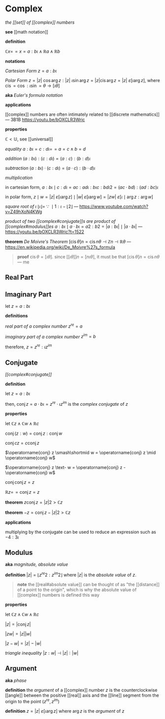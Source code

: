 # Complex

_the [[set]] of [[complex]] numbers_

**see** [[math notation]]

**definition**

$\mathbb C x =\!= x = a : b\iota \land \mathbb R a \land \mathbb R b$

**notations**

_Cartesian Form_ $z = a : b\iota$

_Polar Form_ $z = |z|\ \cos \arg z : |z|\ \iota \sin \arg z = |z| \operatorname{cis} \arg z = |z|\ \varepsilon[\iota\arg z]$, where $\operatorname{cis} = \cos : \iota \sin = \theta \rightarrow [\iota\theta]$

**aka** _Euler's formula notation_

**applications**

[[complex]] numbers are often intimately related to [[discrete mathematics]] &mdash; 3B1B <https://youtu.be/bOXCLR3Wric>

**properties**

$\mathbb C < \mathbb U$, see [[universal]]

_equality_ $a : b\iota = c : d\iota =\!= a = c \land b = d$

_addition_ $(a : b\iota) : (c : d\iota) = (a : c) : (b : d)\iota$

_subtraction_ $(a : b\iota) \cdot (c : d\iota) = (a \cdot c) : (b \cdot d)\iota$

_multiplication_

in cartesian form, $a : b\iota \mid c : d\iota = ac : ad\iota : b\iota c : bd\iota 2 = (ac \cdot bd) : (ad : bc)\iota$

in polar form, $z \mid w = |z|\ \varepsilon[\iota\arg z] \mid |w|\ \varepsilon[\iota\arg w] = |zw|\ \varepsilon[\iota \mid \arg z : \arg w]$

_square root of $\iota$_ $\lfloor \iota \rfloor =\ \because\ \mid 1 : \iota - \lfloor 2 \rfloor$ &mdash; <https://www.youtube.com/watch?v=Z49hXoN4KWg>

_product of two [[complex#conjugate]]s are product of [[complex#modulus]]es_ $a : b\iota \mid a \cdot b\iota = a2 : b2 = |a : b\iota|\ \mid\ |a \cdot b\iota|$ &mdash; <https://youtu.be/bOXCLR3Wric?t=1522>

**theorem** _De Moivre's Theorem_ $[\operatorname{cis} \theta]n = \operatorname{cis} n\theta \dashv \mathbb Z n \dashv \mathbb R \theta$ &mdash; <https://en.wikipedia.org/wiki/De_Moivre%27s_formula>

> **proof** $\operatorname{cis} \theta = [\iota\theta]$. since $[ [\iota\theta] ]n = [n\iota\theta]$, it must be that $[\operatorname{cis} \theta]n = \operatorname{cis} n\theta$ &mdash; me

## Real Part

## Imaginary Part

let $z = a : b\iota$

**definitions**

_real part of a complex number_ $z^{re} = a$

_imaginary part of a complex number_ $z^{im} = b$

therefore, $z = z^{re} : \iota z^{im}$

## Conjugate

_[[complex#conjugate]]_

**definition**

let $z = a : b\iota$

then, $\operatorname{conj} z = a \cdot b\iota = z^{re} \cdot \iota z^{im}$ is the _complex conjugate_ of $z$

**properties**

let $\mathbb C z \land \mathbb C w \land \mathbb R c$

$\operatorname{conj} (z : w) = \operatorname{conj} z : \operatorname{conj} w$

$\operatorname{conj} cz = c \operatorname{conj} z$

$\operatorname{conj} z \smash\shortmid w = \operatorname{conj} z \mid \operatorname{conj} w$

$\operatorname{conj} z \text- w = \operatorname{conj} z - \operatorname{conj} w$

$\operatorname{conj} \operatorname{conj} z = z$

$\mathbb R z =\!= \operatorname{conj} z = z$

**theorem** $z \operatorname{conj} z = |z|2 > \mathbb C z$

**theorem** $-z = \operatorname{conj} z - |z|2 > \mathbb C z$

**applications**

multiplying by the conjugate can be used to reduce an expression such as $- 4 : 3\iota$

## Modulus

**aka** _magnitude, absolute value_

**definition** $|z| = \lfloor z^{re}2 : z^{im}2 \rfloor$ where $|z|$ is the _absolute value_ of $z$.

> **note** the [[real#absolute value]] can be thought of as "the [[distance]] of a point to the origin", which is why the absolute value of [[complex]] numbers is defined this way

**properties**

let $\mathbb C z \land \mathbb C w \land \mathbb R c$

$|z| = |\operatorname{conj} z|$

$|zw| = |z| |w|$

$|z - w| = |z| - |w|$

_triangle inequality_ $|z : w| \dashv |z| : |w|$

## Argument

**aka** _phase_

**definition** the _argument_ of a [[complex]] number $z$ is the counterclockwise [[angle]] between the positive [[real]] axis and the [[line]] segment from the origin to the point $(z^{re}, z^{im})$

**definition** $z = |z|\ \varepsilon[\iota \arg z]$ where $\arg z$ is the _argument_ of $z$
